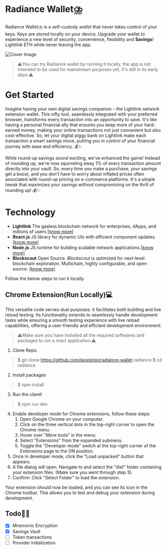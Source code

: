 # Radiance Wallet⛈️
Radiance Wallet⛈️ is a self-custody _wallet_ that never takes control of your keys. Keys are stored locally on your device, Upgrade your wallet to experience a new level of security, convenience, flexibility and **Savings**! Lightlink ETH while never leaving the app.

![Cover Image](https://i.ibb.co/Xk75Q6f/Mac-Book-Pro-14-7.png)

> ⚠️You can try Radiance wallet by running it locally, the app is not intended to be used for mainstream purposes yet, it's still in its early days.⚠️

# Get Started

Imagine having your own digital savings companion – the Lightlink network extension wallet. This nifty tool, seamlessly integrated with your preferred browser, transforms every transaction into an opportunity to save. It's like having a personal financial ally that ensures you keep more of your hard-earned money, making your online transactions not just convenient but also cost-effective. So, let your digital piggy bank on Lightlink make each transaction a smart savings move, putting you in control of your financial journey with ease and efficiency. 💰✨

  
While round-up savings sound exciting, we've enhanced the game! Instead of rounding up, we're now squirreling away 1% of every transaction amount directly into your vault. So, every time you make a purchase, your savings get a boost, and you don't have to worry about inflated prices often associated with round-up pricing on e-commerce platforms. It's a simple tweak that maximizes your savings without compromising on the thrill of rounding up! 💰✨

# Technology
 - **Lightlink** The gasless blockchain network  for enterprises, dApps, and millions of users [[know more]](https://www.lightlink.io/)
 - **React.js** JS library for dynamic UIs with efficient component updates. [[know more]](https://react.dev/)
 - **Node.js** JS runtime for building scalable network applications.[[know more]](https://nodejs.org/en)
 - **Blockscout** Open Source. _Blockscout_ is optimized for next-level blockchain exploration. Multichain, highly configurable, and open source. [[know more]](https://www.blockscout.com/)

Follow the below steps to run it locally.

## Chrome Extension(Run Locally)💻
This versatile code serves dual purposes: it facilitates both building and live reload testing. Its functionality extends to seamlessly handle development tasks while ensuring a smooth testing experience with live reload capabilities, offering a user-friendly and efficient development environment.

> ⚠️Make sure you have installed all the required softwares and packages to run a react application.⚠️

1. Clone Repo.
> $ git clone https://github.com/leostelon/radiance-wallet radiance
> $ cd radiance
2. Install packages
>  $ npm install
3. Run the client!
> $ npm run dev
4. Enable developer mode for Chrome extensions, follow these steps:
	1.  Open Google Chrome on your computer.
	2.  Click on the three vertical dots in the top-right corner to open the Chrome menu.
	3.  Hover over "More tools" in the menu.
	4.  Select "Extensions" from the expanded submenu.
	5.  Toggle the "Developer mode" switch at the top-right corner of the Extensions page to the ON position.
5. Once in developer mode, click the "Load unpacked" button that appears.
6. A file dialog will open. Navigate to and select the "dist" folder containing your extension files. (Make sure you went through step 3).
3.  Confirm: Click "Select Folder" to load the extension.

Your extension should now be loaded, and you can see its icon in the Chrome toolbar. This allows you to test and debug your extension during development.

## Todo👨‍💻
 - [x] Mnemonic Encryption
 - [x] Savings Vault
 - [ ] Token transactions
 - [ ] Provider initialization
